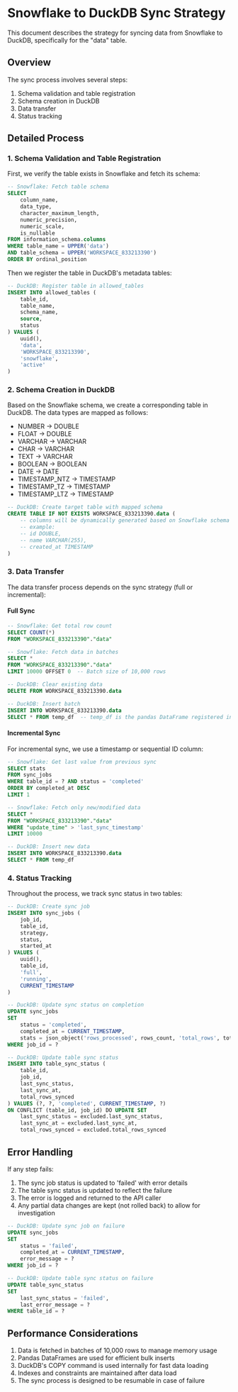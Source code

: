 # Snowflake to DuckDB Sync Strategy

This document describes the strategy for syncing data from Snowflake to DuckDB, specifically for the "data" table.

## Overview

The sync process involves several steps:
1. Schema validation and table registration
2. Schema creation in DuckDB
3. Data transfer
4. Status tracking

## Detailed Process

### 1. Schema Validation and Table Registration

First, we verify the table exists in Snowflake and fetch its schema:

```sql
-- Snowflake: Fetch table schema
SELECT 
    column_name,
    data_type,
    character_maximum_length,
    numeric_precision,
    numeric_scale,
    is_nullable
FROM information_schema.columns
WHERE table_name = UPPER('data')
AND table_schema = UPPER('WORKSPACE_833213390')
ORDER BY ordinal_position
```

Then we register the table in DuckDB's metadata tables:

```sql
-- DuckDB: Register table in allowed_tables
INSERT INTO allowed_tables (
    table_id,
    table_name,
    schema_name,
    source,
    status
) VALUES (
    uuid(),
    'data',
    'WORKSPACE_833213390',
    'snowflake',
    'active'
)
```

### 2. Schema Creation in DuckDB

Based on the Snowflake schema, we create a corresponding table in DuckDB. The data types are mapped as follows:

- NUMBER -> DOUBLE
- FLOAT -> DOUBLE
- VARCHAR -> VARCHAR
- CHAR -> VARCHAR
- TEXT -> VARCHAR
- BOOLEAN -> BOOLEAN
- DATE -> DATE
- TIMESTAMP_NTZ -> TIMESTAMP
- TIMESTAMP_TZ -> TIMESTAMP
- TIMESTAMP_LTZ -> TIMESTAMP

```sql
-- DuckDB: Create target table with mapped schema
CREATE TABLE IF NOT EXISTS WORKSPACE_833213390.data (
    -- columns will be dynamically generated based on Snowflake schema
    -- example:
    -- id DOUBLE,
    -- name VARCHAR(255),
    -- created_at TIMESTAMP
)
```

### 3. Data Transfer

The data transfer process depends on the sync strategy (full or incremental):

#### Full Sync

```sql
-- Snowflake: Get total row count
SELECT COUNT(*) 
FROM "WORKSPACE_833213390"."data"

-- Snowflake: Fetch data in batches
SELECT *
FROM "WORKSPACE_833213390"."data"
LIMIT 10000 OFFSET 0  -- Batch size of 10,000 rows

-- DuckDB: Clear existing data
DELETE FROM WORKSPACE_833213390.data

-- DuckDB: Insert batch
INSERT INTO WORKSPACE_833213390.data
SELECT * FROM temp_df  -- temp_df is the pandas DataFrame registered in DuckDB
```

#### Incremental Sync

For incremental sync, we use a timestamp or sequential ID column:

```sql
-- Snowflake: Get last value from previous sync
SELECT stats
FROM sync_jobs
WHERE table_id = ? AND status = 'completed'
ORDER BY completed_at DESC
LIMIT 1

-- Snowflake: Fetch only new/modified data
SELECT *
FROM "WORKSPACE_833213390"."data"
WHERE "update_time" > 'last_sync_timestamp'
LIMIT 10000

-- DuckDB: Insert new data
INSERT INTO WORKSPACE_833213390.data
SELECT * FROM temp_df
```

### 4. Status Tracking

Throughout the process, we track sync status in two tables:

```sql
-- DuckDB: Create sync job
INSERT INTO sync_jobs (
    job_id,
    table_id,
    strategy,
    status,
    started_at
) VALUES (
    uuid(),
    table_id,
    'full',
    'running',
    CURRENT_TIMESTAMP
)

-- DuckDB: Update sync status on completion
UPDATE sync_jobs
SET 
    status = 'completed',
    completed_at = CURRENT_TIMESTAMP,
    stats = json_object('rows_processed', rows_count, 'total_rows', total_rows)
WHERE job_id = ?

-- DuckDB: Update table sync status
INSERT INTO table_sync_status (
    table_id,
    job_id,
    last_sync_status,
    last_sync_at,
    total_rows_synced
) VALUES (?, ?, 'completed', CURRENT_TIMESTAMP, ?)
ON CONFLICT (table_id, job_id) DO UPDATE SET
    last_sync_status = excluded.last_sync_status,
    last_sync_at = excluded.last_sync_at,
    total_rows_synced = excluded.total_rows_synced
```

## Error Handling

If any step fails:

1. The sync job status is updated to 'failed' with error details
2. The table sync status is updated to reflect the failure
3. The error is logged and returned to the API caller
4. Any partial data changes are kept (not rolled back) to allow for investigation

```sql
-- DuckDB: Update sync job on failure
UPDATE sync_jobs
SET 
    status = 'failed',
    completed_at = CURRENT_TIMESTAMP,
    error_message = ?
WHERE job_id = ?

-- DuckDB: Update table sync status on failure
UPDATE table_sync_status
SET 
    last_sync_status = 'failed',
    last_error_message = ?
WHERE table_id = ?
```

## Performance Considerations

1. Data is fetched in batches of 10,000 rows to manage memory usage
2. Pandas DataFrames are used for efficient bulk inserts
3. DuckDB's COPY command is used internally for fast data loading
4. Indexes and constraints are maintained after data load
5. The sync process is designed to be resumable in case of failure 